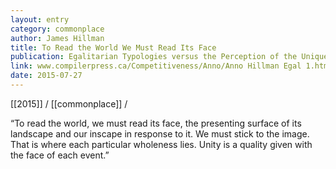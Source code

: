 ```yaml
---
layout: entry
category: commonplace
author: James Hillman
title: To Read the World We Must Read Its Face
publication: Egalitarian Typologies versus the Perception of the Unique
link: www.compilerpress.ca/Competitiveness/Anno/Anno Hillman Egal 1.htm
date: 2015-07-27
---
```


[[2015]] / [[commonplace]] / 

“To read the world, we must read its face, the presenting surface of its landscape and our inscape in response to it. We must stick to the image. That is where each particular wholeness lies. Unity is a quality given with the face of each event.”
